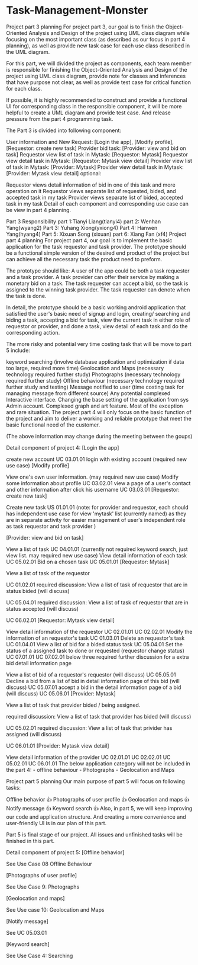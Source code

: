# Task-Management-Monster
Project part 3 planning
For project part 3, our goal is to finish the Object-Oriented Analysis and Design of the project using UML class diagram while focusing on the most important class (as described as our focus in part 4 planning), as well as provide new task case for each use class described in the UML diagram.

For this part, we will divided the project as components, each team member is responsible for finishing the Object-Oriented Analysis and Design of the project using UML class diagram, provide note for classes and inferences that have purpose not clear, as well as provide test case for critical function for each class.

If possible, it is highly recommended to construct and provide a functional UI for corresponding class in the responsible component, it will be more helpful to create a UML diagram and provide test case. And release pressure from the part 4 programming task.

The Part 3 is divided into following component:

User information and New Request: [Login the app], [Modify profile], [Requestor: create new task]
Provider bid task: [Provider: view and bid on task]
Requestor view list of task in Mytask: [Requestor: Mytask]
Requestor view detail task in Mytask: [Requestor: Mytask view detail]
Provider view list of task in Mytask: [Provider: Mytask]
Provider view detail task in Mytask: [Provider: Mytask view detail]
optional:

Requestor views detail information of bid in one of this task and more operation on it
Requestor views separate list of requested, bided, and accepted task in my task
Provider views separate list of bided, accepted task in my task
Detail of each component and corresponding use case can be view in part 4 planning.

Part 3 Responsibility
part 1:Tianyi Liang(tianyi4)
part 2: Wenhan Yang(wyang2)
Part 3: Yuhang Xiong(yxiong4)
Part 4: Hanwen Yang(hyang4)
Part 5: Xixuan Song (xixuan)
part 6: Xiang Fan (xf4)
Project part 4 planning
For project part 4, our goal is to implement the basic application for the task requestor and task provider. The prototype should be a functional simple version of the desired end product of the project but can achieve all the necessary task the product need to preform.

The prototype should like: A user of the app could be both a task requester and a task provider. A task provider can offer their service by making a monetary bid on a task. The task requester can accept a bid, so the task is assigned to the winning task provider. The task requester can denote when the task is done.

In detail, the prototype should be a basic working android application that satisfied the user's basic need of signup and login, creating/ searching and biding a task, accepting a bid for task, view the current task in either role of requestor or provider, and done a task, view detail of each task and do the corresponding action.

The more risky and potential very time costing task that will be move to part 5 include:

keyword searching (involve database application and optimization if data too large, required more time)
Geolocation and Maps (necessary technology required further study)
Photographs (necessary technology required further study)
Offline behaviour (necessary technology required further study and testing)
Message notified to user (time costing task for managing message from different source)
Any potential complexed Interactive interface.
Changing the base setting of the application from sys Admin account.
Complexed graph and art feature.
Most of the exception and rare situation.
The project part 4 will only focus on the basic function of the project and aim to deliver a working and reliable prototype that meet the basic functional need of the customer.

(The above information may change during the meeting between the goups)

Detail component of project 4:
[Login the app]

create new account
UC 03.01.01
login with existing account
(required new use case)
[Modify profile]

View one's own user information.
(may required new use case)
Modify some information about profile
UC 03.02.01
view a page of a user's contact and other information after click his username
UC 03.03.01
[Requestor: create new task]

Create new task
US 01.01.01
(note: for provider and requestor, each should has independent use case for view 'mytask' list (currently named) as they are in separate activity for easier management of user's independent role as task requestor and task provider )

[Provider: view and bid on task]

View a list of task
UC 04.01.01 (currently not required keyword search, just view list. may required new use case)
View detail information of each task
UC 05.02.01
Bid on a chosen task
UC 05.01.01
[Requestor: Mytask]

View a list of task of the requestor

UC 01.02.01
required discussion: View a list of task of requestor that are in status bided (will discuss)

UC 05.04.01
required discussion: View a list of task of requestor that are in status accepted (will discuss)

UC 06.02.01
[Requestor: Mytask view detail]

View detail information of the requestor
UC 02.01.01
UC 02.02.01
Modify the information of an requestor's task
UC 01.03.01
Delete an requestor's task
UC 01.04.01
View a list of bid for a bided status task
UC 05.04.01
Set the status of a assigned task to done or requested (requestor change status)
UC 07.01.01
UC 07.02.01
below three required further discussion for a extra bid detail information page

View a list of bid of a requestor's requestor (will discuss)
UC 05.05.01
Decline a bid from a list of bid in detail information page of this bid (will discuss)
UC 05.07.01
accept a bid in the detail information page of a bid (will discuss)
UC 05.06.01
[Provider: Mytask]

View a list of task that provider bided / being assigned.

required discussion: View a list of task that provider has bided (will discuss)

UC 05.02.01
required discussion: View a list of task that privider has assigned (will discuss)

UC 06.01.01
[Provider: Mytask view detail]

View detail information of the provider
UC 02.01.01
UC 02.02.01
UC 05.02.01
UC 06.01.01
The below application category will not be included in the part 4: - offline behaviour - Photographs - Geolocation and Maps

Project part 5 planning
Our main purpose of part 5 will focus on following tasks:

Offline behavior 👍
Photographs of user profile 👍
Geolocation and maps 👍
Notify message 👍
Keyword search 👍
Also, in part 5, we will keep improving our code and application structure. And creating a more convenience and user-friendly UI is in our plan of this part.

Part 5 is final stage of our project. All issues and unfinished tasks will be finished in this part.

Detail component of project 5:
[Offline behavior]

See Use Case 08 Offline Behaviour

[Photographs of user profile]

See Use Case 9: Photographs

[Geolocation and maps]

See Use case 10: Geolocation and Maps

[Notify message]

See UC 05.03.01

[Keyword search]

See Use Case 4: Searching
